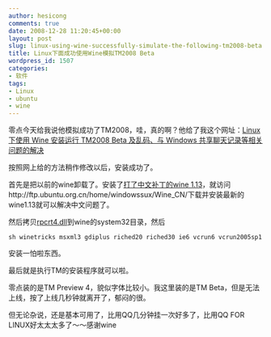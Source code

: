 ```yaml
---
author: hesicong
comments: true
date: 2008-12-28 11:20:45+00:00
layout: post
slug: linux-using-wine-successfully-simulate-the-following-tm2008-beta
title: Linux下面成功使用Wine模拟TM2008 Beta
wordpress_id: 1507
categories:
- 软件
tags:
- Linux
- ubuntu
- wine
---
```


零点今天给我说他模拟成功了TM2008，哇，真的啊？他给了我这个网址：[Linux 下使用 Wine 安装运行 TM2008 Beta 及乱码、与 Windows 共享聊天记录等相关问题的解决](http://linuxtoy.org/archives/running-tm2008-beta-with-wine.html)

按照网上给的方法稍作修改以后，安装成功了。

首先是把以前的wine卸载了。安装了[打了中文补丁的wine 1.13](http://forum.ubuntu.org.cn/viewtopic.php?f=121&t=103958)，就访问http://ftp.ubuntu.org.cn/home/windowssux/Wine_CN/下载并安装最新的wine1.13就可以解决中文问题了。

然后拷贝[rpcrt4.dll](http://www.rainux.org/stuff/rpcrt4.dll.gz)到wine的system32目录，然后

```
sh winetricks msxml3 gdiplus riched20 riched30 ie6 vcrun6 vcrun2005sp1
```

安装一怕啦东西。

最后就是执行TM的安装程序就可以啦。

零点装的是TM Preview 4，貌似字体比较小。我这里装的是TM Beta，但是无法上线，按了上线几秒钟就离开了，郁闷的很。

但无论杂说，还是基本可用了，比用QQ几分钟挂一次好多了，比用QQ FOR LINUX好太太太多了～～感谢wine
